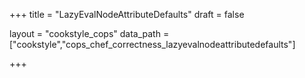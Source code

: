 +++
title = "LazyEvalNodeAttributeDefaults"
draft = false

layout = "cookstyle_cops"
data_path = ["cookstyle","cops_chef_correctness_lazyevalnodeattributedefaults"]

+++

<!-- The content of this page is automatically generated from the
cops_chef_correctness_lazyevalnodeattributedefaults.yml file in github.com/chef/cookstyle/blob/master/docs-chef-io/data/cookstyle/. -->
